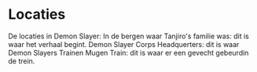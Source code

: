 # Locaties
De locaties in Demon Slayer:
In de bergen waar Tanjiro's familie was: dit is waar het verhaal begint.
Demon Slayer Corps Headquerters: dit is waar Demon Slayers Trainen
Mugen Train: dit is waar er een gevecht gebeurdin de trein.
